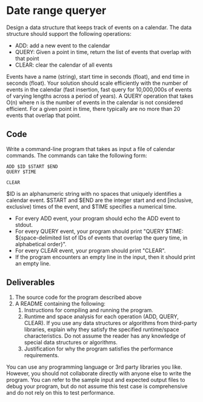 Date range queryer
===============

Design a data structure that keeps track of events on a calendar. The data structure should support the following operations:

- ADD: add a new event to the calendar
- QUERY: Given a point in time, return the list of events that overlap with that point
- CLEAR: clear the calendar of all events

Events have a name (string), start time in seconds (float), and end time in seconds (float). Your solution should scale efficiently with the number of events in the calendar (fast insertion, fast query for 10,000,000s of events of varying lengths across a period of years). A QUERY operation that takes O(n) where n is the number of events in the calendar is not considered efficient. For a given point in time, there typically are no more than 20 events that overlap that point.

Code
----

Write a command-line program that takes as input a file of calendar commands. The commands can take the following form:

```
ADD $ID $START $END
QUERY $TIME

CLEAR
```

$ID is an alphanumeric string with no spaces that uniquely identifies a calendar event. $START and $END are the integer start and end [inclusive, exclusive) times of the event, and $TIME specifies a numerical time.

- For every ADD event, your program should echo the ADD event to stdout.
- For every QUERY event, your program should print "QUERY $TIME: ${space-delimited list of IDs of events that overlap the query time, in alphabetical order}".
- For every CLEAR event, your program should print "CLEAR".
- If the program encounters an empty line in the input, then it should print an empty line.

Deliverables
----------

1. The source code for the program described above
1. A README containing the following:
   1. Instructions for compiling and running the program.
   1. Runtime and space analysis for each operation (ADD, QUERY, CLEAR). If you use any data structures or algorithms from third-party libraries, explain why they satisfy the specified runtime/space characteristics. Do not assume the reader has any knowledge of special data structures or algorithms.
   1. Justification for why the program satisfies the performance requirements.

You can use any programming language or 3rd party libraries you like. However, you should not collaborate directly with anyone else to write the program. You can refer to the sample input and expected output files to debug your program, but do not assume this test case is comprehensive and do not rely on this to test performance.
